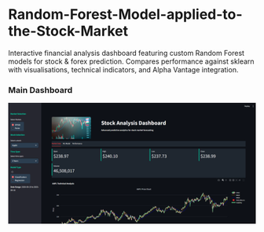 # Random-Forest-Model-applied-to-the-Stock-Market
Interactive financial analysis dashboard featuring custom Random Forest models for stock &amp; forex prediction. Compares performance against sklearn with visualisations, technical indicators, and Alpha Vantage integration.

### Main Dashboard
![Main Dashboard](Stock_model/images/Front_Page.PNG)
